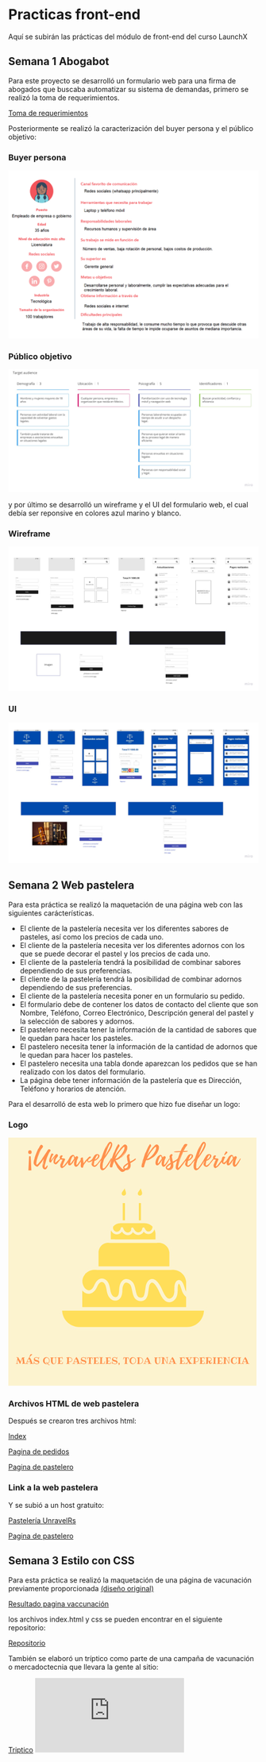 # Practicas front-end 
Aquí se subirán las prácticas del módulo de front-end del curso LaunchX

## Semana 1 Abogabot 

Para este proyecto se desarrolló un formulario web para una firma de abogados que buscaba automatizar su sistema de demandas, primero se realizó la toma de requerimientos. 

[Toma de requerimientos](https://github.com/Unravelrs/Practicas-front-end/blob/main/Abogabot/Toma%20de%20requerimientos.doc)

Posteriormente se realizó la caracterización del buyer persona y el público objetivo:

### Buyer persona

![Buyer persona](/Abogabot/Buyer%20persona.png)

### Público objetivo
![público objetivo](/Abogabot/Publico%20objetivo.jpg)

y por último se desarrolló un wireframe y el UI del formulario web, el cual debía ser reponsive en colores azul marino y blanco.

### Wireframe

![wireframe](/Abogabot/Wireframe.jpg)

### UI

![UI](/Abogabot/UI.jpg)



## Semana 2 Web pastelera

Para esta práctica se realizó la maquetación de una página web con las siguientes carácterísticas.

- El cliente de la pastelería necesita ver los diferentes sabores de pasteles, así como los precios de cada uno.
- El cliente de la pastelería necesita ver los diferentes adornos con los que se puede decorar el pastel y los precios de cada uno.
- El cliente de la pastelería tendrá la posibilidad de combinar sabores dependiendo de sus preferencias.
- El cliente de la pastelería tendrá la posibilidad de combinar adornos dependiendo de sus preferencias.
- El cliente de la pastelería necesita poner en un formulario su pedido.
- El formulario debe de contener los datos de contacto del cliente que son Nombre, Teléfono, Correo Electrónico, Descripción general del pastel y la selección de sabores y adornos.
- El pastelero necesita tener la información de la cantidad de sabores que le quedan para hacer los pasteles.
- El pastelero necesita tener la información de la cantidad de adornos que le quedan para hacer los pasteles.
- El pastelero necesita una tabla donde aparezcan los pedidos que se han realizado con los datos del formulario.
- La página debe tener información de la pastelería que es Dirección, Teléfono y horarios de atención.

Para el desarrolló de esta web lo primero que hizo fue diseñar un logo:

### Logo

 ![Logo pasteleria](/Pasteleria/UnravelRs%20Pasteleria.png)






### Archivos HTML de web pastelera

Después se crearon tres archivos html:


[Index](/Pasteleria/index.html)

[Pagina de pedidos](/Pasteleria/pedidos%20pasteleria.html)

[Pagina de pastelero](/Pasteleria/Pasteleria%20admin.html)



### Link a la web pastelera 

Y se subió a un host gratuito:

[Pastelería UnravelRs](https://unravelrspasteleria.000webhostapp.com/index.html)

[Pagina de pastelero](https://unravelrspasteleria.000webhostapp.com/Pasteleria%20admin.html)








## Semana 3 Estilo con CSS

Para esta práctica se realizó la maquetación de una página de vacunación previamente proporcionada [(diseño original)](https://github.com/LaunchX-InnovaccionVirtual/FrontEnd-Mision/blob/main/03%20-%20CSS/practica/landingVacunaci%C3%B3n.png) 

[Resultado pagina vaccunación](https://unravelrs.github.io/Vaccination-page/)

los archivos index.html y css se pueden encontrar en el siguiente repositorio:

[Repositorio](https://github.com/Unravelrs/Practicas-front-end/tree/main/Vaccination)

También se elaboró un tríptico como parte de una campaña de vacunación o mercadoctecnia que llevara la gente al sitio:

[Triptico](https://github.com/Unravelrs/Practicas-front-end/blob/main/Vaccination/Campa%C3%B1a%20de%20vacunacion.pdf)
![Triptico](https://github.com/Unravelrs/Practicas-front-end/blob/main/Vaccination/Campa%C3%B1a%20de%20vacunacion.pdf)

